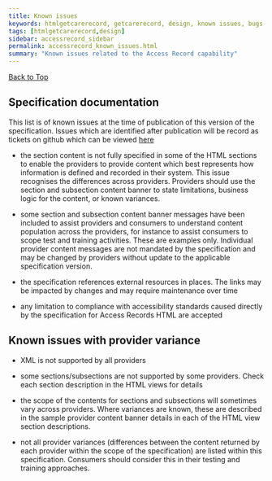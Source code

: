 ```yaml
---
title: Known issues
keywords: htmlgetcarerecord, getcarerecord, design, known issues, bugs
tags: [htmlgetcarerecord,design]
sidebar: accessrecord_sidebar
permalink: accessrecord_known_issues.html
summary: "Known issues related to the Access Record capability"
---
```

<a href="#" class="back-to-top">Back to Top</a>

## Specification documentation ##

This list is of known issues at the time of publication of this version of the specification. Issues which are identified after publication will be record as tickets on github which can be viewed [here](https://github.com/nhsconnect/gpconnect/issues) 

- the section content is not fully specified in some of the HTML sections to enable the providers to provide content which best represents how information is defined and recorded in their system. This issue recognises the differences across providers. Providers should use the section and subsection content banner to state limitations, business logic for the content, or known variances.

- some section and subsection content banner messages have been included to assist providers and consumers to understand content population across the providers, for instance to assist consumers to scope test and training activities. These are examples only. Individual provider content messages are not mandated by the specification and may be changed by providers without update to the applicable specification version.

- the specification references external resources in places. The links may be impacted by changes and may require maintenance over time

- any limitation to compliance with accessibility standards caused directly by the specification for Access Records HTML are accepted

 

## Known issues with provider variance ##

- XML is not supported by all providers

- some sections/subsections are not supported by some providers. Check each section description in the HTML views for details

- the scope of the contents for sections and subsections will sometimes vary across providers. Where variances are known, these are described in the sample provider content banner details in each of the HTML view section descriptions. 

- not all provider variances (differences between the content returned by each provider within the scope of the specification) are listed within this specification. Consumers should consider this in their testing and training approaches.

